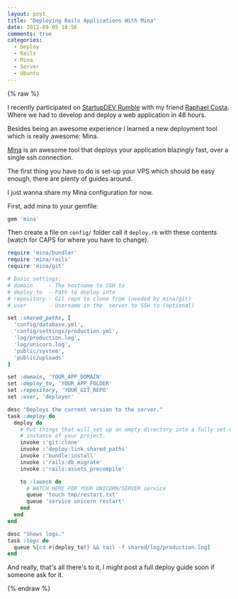 ```yaml
---
layout: post
title: "Deploying Rails Applications With Mina"
date: 2012-09-05 18:56
comments: true
categories: 
  - Deploy
  - Rails
  - Mina
  - Server
  - Ubuntu
---
```


{% raw %}

I recently participated on [StartupDEV Rumble](http://startupdev.com.br/rumble/pt/)
with my friend [Raphael Costa](http://raphaelcosta.net). Where we had to develop
and deploy a web application in 48 hours.

Besides being an awesome experience I learned a new deployment tool which is
really awesome: Mina.

<!-- more -->

[Mina](http://nadarei.co/mina/) is an awesome tool that deploys your application
blazingly fast, over a single ssh connection.

The first thing you have to do is set-up your VPS which should be easy enough,
there are plenty of guides around.

I just wanna share my Mina configuration for now.

First, add mina to your gemfile:

```ruby
gem 'mina'
```

Then create a file on `config/` folder call it `deploy.rb` with these contents
(watch for CAPS for where you have to change).

```ruby
require 'mina/bundler'
require 'mina/rails'
require 'mina/git'

# Basic settings:
# domain     - The hostname to SSH to
# deploy_to  - Path to deploy into
# repository - Git repo to clone from (needed by mina/git)
# user       - Username in the  server to SSH to (optional)

set :shared_paths, [
  'config/database.yml',
  'config/settings/production.yml',
  'log/production.log',
  'log/unicorn.log',
  'public/system',
  'public/uploads'
]

set :domain, 'YOUR_APP_DOMAIN'
set :deploy_to, 'YOUR_APP_FOLDER'
set :repository, 'YOUR_GIT_REPO'
set :user, 'deployer'

desc "Deploys the current version to the server."
task :deploy do
  deploy do
    # Put things that will set up an empty directory into a fully set-up
    # instance of your project.
    invoke :'git:clone'
    invoke :'deploy:link_shared_paths'
    invoke :'bundle:install'
    invoke :'rails:db_migrate'
    invoke :'rails:assets_precompile'

    to :launch do
      # WATCH HERE FOR YOUR UNICORN/SERVER service
      queue 'touch tmp/restart.txt'
      queue 'service unicorn restart'
    end
  end
end

desc "Shows logs."
task :logs do
  queue %[cd #{deploy_to!} && tail -f shared/log/production.log]
end
```

And really, that's all there's to it, I might post a full deploy guide soon if
someone ask for it.

{% endraw %}
